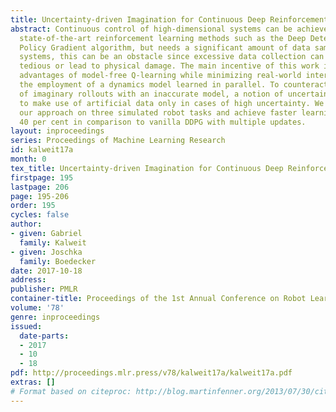 ```yaml
---
title: Uncertainty-driven Imagination for Continuous Deep Reinforcement Learning
abstract: Continuous control of high-dimensional systems can be achieved by current
  state-of-the-art reinforcement learning methods such as the Deep Deterministic
  Policy Gradient algorithm, but needs a significant amount of data samples. For real-world
  systems, this can be an obstacle since excessive data collection can be expensive,
  tedious or lead to physical damage. The main incentive of this work is to keep the
  advantages of model-free Q-learning while minimizing real-world interaction by
  the employment of a dynamics model learned in parallel. To counteract adverse effects
  of imaginary rollouts with an inaccurate model, a notion of uncertainty is introduced,
  to make use of artificial data only in cases of high uncertainty. We evaluate
  our approach on three simulated robot tasks and achieve faster learning by at least
  40 per cent in comparison to vanilla DDPG with multiple updates.
layout: inproceedings
series: Proceedings of Machine Learning Research
id: kalweit17a
month: 0
tex_title: Uncertainty-driven Imagination for Continuous Deep Reinforcement Learning
firstpage: 195
lastpage: 206
page: 195-206
order: 195
cycles: false
author:
- given: Gabriel
  family: Kalweit
- given: Joschka
  family: Boedecker
date: 2017-10-18
address: 
publisher: PMLR
container-title: Proceedings of the 1st Annual Conference on Robot Learning
volume: '78'
genre: inproceedings
issued:
  date-parts:
  - 2017
  - 10
  - 18
pdf: http://proceedings.mlr.press/v78/kalweit17a/kalweit17a.pdf
extras: []
# Format based on citeproc: http://blog.martinfenner.org/2013/07/30/citeproc-yaml-for-bibliographies/
---
```

